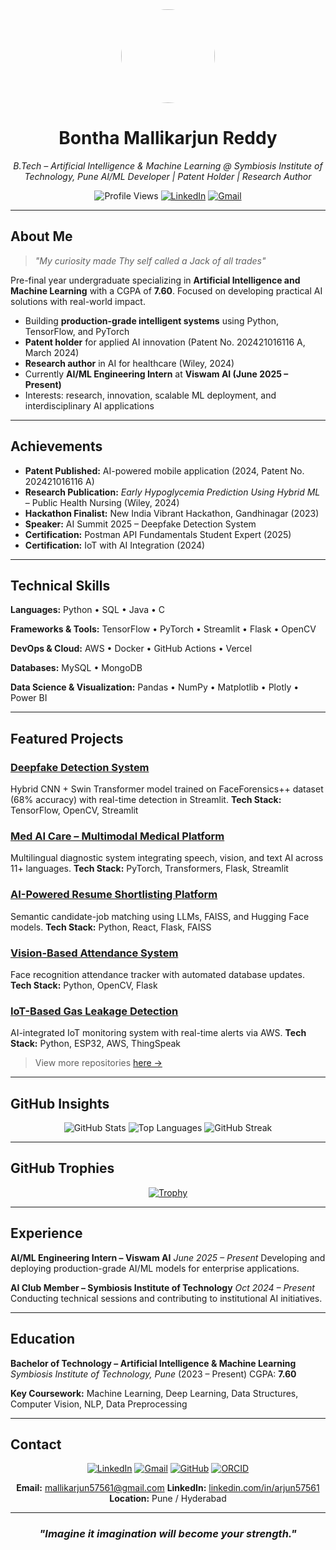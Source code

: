 <div align="center">
  <img src="https://avatars.githubusercontent.com/u/your-github-id?v=4" width="150" style="border-radius: 50%;" />

# Bontha Mallikarjun Reddy

*B.Tech – Artificial Intelligence & Machine Learning @ Symbiosis Institute of Technology, Pune*
*AI/ML Developer | Patent Holder | Research Author*

![Profile Views](https://komarev.com/ghpvc/?username=Arjun-57561\&color=blue\&style=flat-square)
[![LinkedIn](https://img.shields.io/badge/LinkedIn-arjun57561-blue?style=flat-square\&logo=linkedin)](https://www.linkedin.com/in/arjun57561)
[![Gmail](https://img.shields.io/badge/Email-mallikarjun57561@gmail.com-red?style=flat-square\&logo=gmail)](mailto:mallikarjun57561@gmail.com)

</div>

---

## About Me

> *"My curiosity made Thy self called a Jack of all trades"*

Pre-final year undergraduate specializing in **Artificial Intelligence and Machine Learning** with a CGPA of **7.60**. Focused on developing practical AI solutions with real-world impact.

* Building **production-grade intelligent systems** using Python, TensorFlow, and PyTorch
* **Patent holder** for applied AI innovation (Patent No. 202421016116 A, March 2024)
* **Research author** in AI for healthcare (Wiley, 2024)
* Currently **AI/ML Engineering Intern** at **Viswam AI (June 2025 – Present)**
* Interests: research, innovation, scalable ML deployment, and interdisciplinary AI applications

---

## Achievements

* **Patent Published:** AI-powered mobile application (2024, Patent No. 202421016116 A)
* **Research Publication:** *Early Hypoglycemia Prediction Using Hybrid ML* – Public Health Nursing (Wiley, 2024)
* **Hackathon Finalist:** New India Vibrant Hackathon, Gandhinagar (2023)
* **Speaker:** AI Summit 2025 – Deepfake Detection System
* **Certification:** Postman API Fundamentals Student Expert (2025)
* **Certification:** IoT with AI Integration (2024)

---

## Technical Skills

**Languages:**
Python • SQL • Java • C

**Frameworks & Tools:**
TensorFlow • PyTorch • Streamlit • Flask • OpenCV

**DevOps & Cloud:**
AWS • Docker • GitHub Actions • Vercel

**Databases:**
MySQL • MongoDB

**Data Science & Visualization:**
Pandas • NumPy • Matplotlib • Plotly • Power BI

---

## Featured Projects

### [Deepfake Detection System](https://github.com/Arjun-57561)

Hybrid CNN + Swin Transformer model trained on FaceForensics++ dataset (68% accuracy) with real-time detection in Streamlit.
**Tech Stack:** TensorFlow, OpenCV, Streamlit

### [Med AI Care – Multimodal Medical Platform](https://github.com/Arjun-57561)

Multilingual diagnostic system integrating speech, vision, and text AI across 11+ languages.
**Tech Stack:** PyTorch, Transformers, Flask, Streamlit

### [AI-Powered Resume Shortlisting Platform](https://github.com/Arjun-57561)

Semantic candidate-job matching using LLMs, FAISS, and Hugging Face models.
**Tech Stack:** Python, React, Flask, FAISS

### [Vision-Based Attendance System](https://github.com/Arjun-57561)

Face recognition attendance tracker with automated database updates.
**Tech Stack:** Python, OpenCV, Flask

### [IoT-Based Gas Leakage Detection](https://github.com/Arjun-57561)

AI-integrated IoT monitoring system with real-time alerts via AWS.
**Tech Stack:** Python, ESP32, AWS, ThingSpeak

> View more repositories [here →](https://github.com/Arjun-57561?tab=repositories)

---

## GitHub Insights

<div align="center">

![GitHub Stats](https://github-readme-stats.vercel.app/api?username=Arjun-57561\&show_icons=true\&theme=radical\&hide_border=true\&count_private=true)
![Top Languages](https://github-readme-stats.vercel.app/api/top-langs/?username=Arjun-57561\&layout=compact\&theme=radical\&hide_border=true)
![GitHub Streak](https://github-readme-streak-stats.herokuapp.com/?user=Arjun-57561\&theme=radical\&hide_border=true)

</div>

---

## GitHub Trophies

<div align="center">

[![Trophy](https://github-profile-trophy.vercel.app/?username=Arjun-57561\&theme=radical\&no-frame=true\&margin-w=10\&margin-h=10\&row=2)](https://github.com/ryo-ma/github-profile-trophy)

</div>

---

## Experience

**AI/ML Engineering Intern – Viswam AI**
*June 2025 – Present*
Developing and deploying production-grade AI/ML models for enterprise applications.

**AI Club Member – Symbiosis Institute of Technology**
*Oct 2024 – Present*
Conducting technical sessions and contributing to institutional AI initiatives.

---

## Education

**Bachelor of Technology – Artificial Intelligence & Machine Learning**
*Symbiosis Institute of Technology, Pune* (2023 – Present)
CGPA: **7.60**

**Key Coursework:** Machine Learning, Deep Learning, Data Structures, Computer Vision, NLP, Data Preprocessing

---

## Contact

<div align="center">

[![LinkedIn](https://img.shields.io/badge/LinkedIn-0077B5?style=for-the-badge\&logo=linkedin\&logoColor=white)](https://www.linkedin.com/in/arjun57561)
[![Gmail](https://img.shields.io/badge/Gmail-D14836?style=for-the-badge\&logo=gmail\&logoColor=white)](mailto:mallikarjun57561@gmail.com)
[![GitHub](https://img.shields.io/badge/GitHub-100000?style=for-the-badge\&logo=github\&logoColor=white)](https://github.com/Arjun-57561)
[![ORCID](https://img.shields.io/badge/ORCID-A6CE39?style=for-the-badge\&logo=orcid\&logoColor=white)](https://orcid.org/0009-0004-4624-1747)

**Email:** [mallikarjun57561@gmail.com](mailto:mallikarjun57561@gmail.com)
**LinkedIn:** [linkedin.com/in/arjun57561](https://www.linkedin.com/in/arjun57561)
**Location:** Pune / Hyderabad

</div>

---

<div align="center">

### *"Imagine it imagination will become your strength."*

</div>

